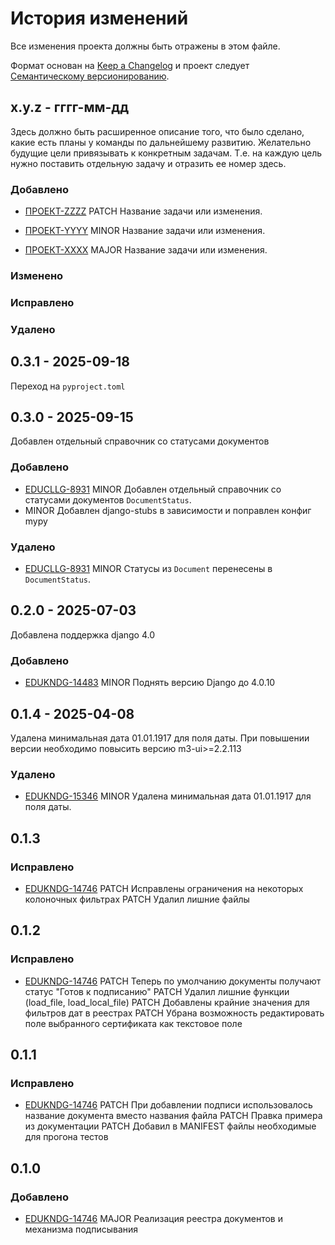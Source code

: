 # История изменений

Все изменения проекта должны быть отражены в этом файле.

Формат основан на [Keep a Changelog](http://keepachangelog.com/)
и проект следует [Семантическому версионированию](http://semver.org/).

## x.y.z - гггг-мм-дд

Здесь должно быть расширенное описание того, что было сделано, какие есть планы у команды по дальнейшему развитию.
Желательно будущие цели привязывать к конкретным задачам. Т.е. на каждую цель нужно поставить отдельную задачу и
отразить ее номер здесь.

### Добавлено

- [ПРОЕКТ-ZZZZ](https://jira.bars.group/browse/ПРОЕКТ-ZZZZ)
  PATCH Название задачи или изменения.

- [ПРОЕКТ-YYYY](https://jira.bars.group/browse/ПРОЕКТ-YYYY)
  MINOR Название задачи или изменения.

- [ПРОЕКТ-XXXX](https://jira.bars.group/browse/ПРОЕКТ-XXXX)
  MAJOR Название задачи или изменения.

### Изменено

### Исправлено

### Удалено

## 0.3.1 - 2025-09-18

Переход на `pyproject.toml`


## 0.3.0 - 2025-09-15

Добавлен отдельный справочник со статусами документов

### Добавлено

- [EDUCLLG-8931](https://jira.bars.group/browse/EDUCLLG-8931)
  MINOR Добавлен отдельный справочник со статусами документов `DocumentStatus`.
- MINOR Добавлен django-stubs в зависимости и поправлен конфиг mypy

### Удалено

- [EDUCLLG-8931](https://jira.bars.group/browse/EDUCLLG-8931)
  MINOR Статусы из `Document` перенесены в `DocumentStatus`.


## 0.2.0 - 2025-07-03

Добавлена поддержка django 4.0

### Добавлено

- [EDUKNDG-14483](https://jira.bars.group/browse/EDUKNDG-14483)
  MINOR Поднять версию Django до 4.0.10


## 0.1.4 - 2025-04-08

Удалена минимальная дата 01.01.1917 для поля даты.
При повышении версии необходимо повысить версию m3-ui>=2.2.113

### Удалено

- [EDUKNDG-15346](https://jira.bars.group/browse/EDUKNDG-15346)
  MINOR Удалена минимальная дата 01.01.1917 для поля даты.


## 0.1.3

### Исправлено

- [EDUKNDG-14746](https://jira.bars.group/browse/EDUKNDG-14746)
  PATCH Исправлены ограничения на некоторых колоночных фильтрах
  PATCH Удалил лишние файлы


## 0.1.2

### Исправлено

- [EDUKNDG-14746](https://jira.bars.group/browse/EDUKNDG-14746)
  PATCH Теперь по умолчанию документы получают статус "Готов к подписанию"
  PATCH Удалил лишние функции (load_file, load_local_file)
  PATCH Добавлены крайние значения для фильтров дат в реестрах
  PATCH Убрана возможность редактировать поле выбранного сертификата как текстовое поле


## 0.1.1

### Исправлено

- [EDUKNDG-14746](https://jira.bars.group/browse/EDUKNDG-14746) 
  PATCH При добавлении подписи использовалось название документа вместо названия файла
  PATCH Правка примера из документации
  PATCH Добавил в MANIFEST файлы необходимые для прогона тестов 


## 0.1.0

### Добавлено

- [EDUKNDG-14746](https://jira.bars.group/browse/EDUKNDG-14746) 
  MAJOR Реализация реестра документов и механизма подписывания
